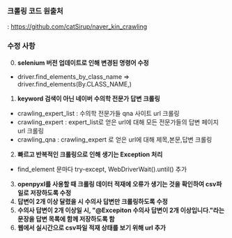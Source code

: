 ### 크롤링 코드 원출처
: https://github.com/catSirup/naver_kin_crawling

### 수정 사항 
0. **selenium 버전 업데이트로 인해 변경된 명령어 수정**
  - driver.find_elements_by_class_name => driver.find_elements(By.CLASS_NAME,)
1. **keyword 검색이 아닌 네이버 수의학 전문가 답변 크롤링**
  - crawling_expert_list : 수의학 전문가들 qna 사이트 url 크롤링
  - crawling_expert : expert_list로 얻은 url에 대해 모든 전문가들의 답변 페이지 url 크롤링
  - crawling_qna : crawling_expert 로 얻은 url에 대해 제목,본문,답변 크롤링
2. **빠르고 반복적인 크롤링으로 인해 생기는 Exception 처리**
  - find_element 문마다 try-except, WebDriverWait().until() 추가
3. **openpyxl를 사용할 때 크롤링 데이터 적재에 오류가 생기는 것을 확인하여 csv파일로 저장하도록 수정**
4. **답변이 2개 이상 달렸을 시 수의사 답변만 크롤링하도록 수정**
5. **수의사 답변이 2개 이상일 시,  "@Excepiton 수의사 답변이 2개 이상입니다."라는 문장을 답변 목록에 함께 저장하도록 함**
6. **웹에서 실시간으로 csv파일 적재 상태를 보기 위해 url 추가**
